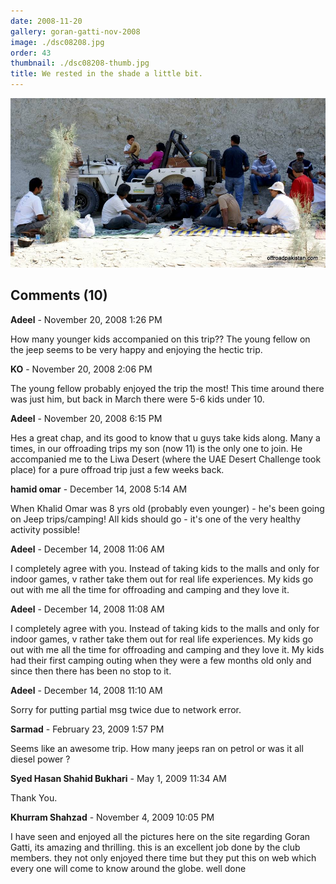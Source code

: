 ```yaml
---
date: 2008-11-20
gallery: goran-gatti-nov-2008
image: ./dsc08208.jpg
order: 43
thumbnail: ./dsc08208-thumb.jpg
title: We rested in the shade a little bit.
---
```


![We rested in the shade a little bit.](./dsc08208.jpg)

<div id="comments">

## Comments (10)

<div id="comment">

**Adeel** - November 20, 2008  1:26 PM

How many younger kids accompanied on this trip?? The young fellow on the jeep seems to be very happy and enjoying the hectic trip.

</div>

<div id="comment">

**KO** - November 20, 2008  2:06 PM

The young fellow probably enjoyed the trip the most! This time around there was just him, but back in March there were 5-6 kids under 10.

</div>

<div id="comment">

**Adeel** - November 20, 2008  6:15 PM

Hes a great chap, and its good to know that u guys take kids along. Many a times, in our offroading trips my son (now 11) is the only one to join. He accompanied me to the Liwa Desert (where the UAE Desert Challenge took place) for a pure offroad trip just a few weeks back.

</div>

<div id="comment">

**hamid omar** - December 14, 2008  5:14 AM

When Khalid Omar was 8 yrs old (probably even younger) - he's been going on Jeep trips/camping! All kids should go - it's one of the very healthy activity possible!

</div>

<div id="comment">

**Adeel** - December 14, 2008 11:06 AM

I completely agree with you. Instead of taking kids to the malls and only for indoor games, v rather take them out for real life experiences. My kids go out with me all the time for offroading and camping and they love it.

</div>

<div id="comment">

**Adeel** - December 14, 2008 11:08 AM

I completely agree with you. Instead of taking kids to the malls and only for indoor games, v rather take them out for real life experiences. My kids go out with me all the time for offroading and camping and they love it. My kids had their first camping outing when they were a few months old only and since then there has been no stop to it.

</div>

<div id="comment">

**Adeel** - December 14, 2008 11:10 AM

Sorry for putting partial msg twice due to network error.

</div>

<div id="comment">

**Sarmad** - February 23, 2009  1:57 PM

Seems like an awesome trip. How many jeeps ran on petrol or was it all diesel power ?

</div>

<div id="comment">

**Syed Hasan Shahid Bukhari** - May  1, 2009 11:34 AM

Thank You.

</div>

<div id="comment">

**Khurram Shahzad** - November  4, 2009 10:05 PM

I have seen and enjoyed all the pictures here on the site regarding Goran Gatti, its amazing and thrilling.
this is an excellent job done by the club members. they not only enjoyed there time but they put this on web which every one will come to know around the globe.
well done

</div>

</div>